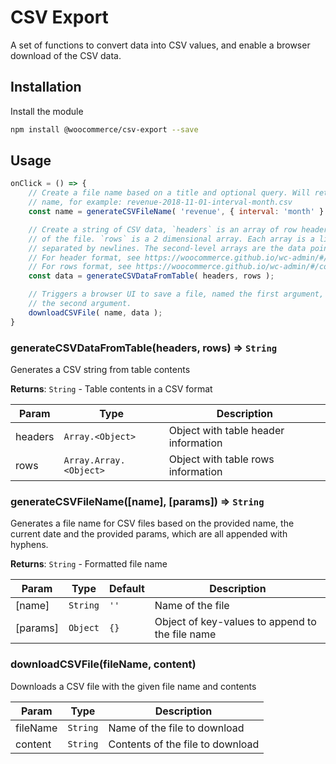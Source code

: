 # CSV Export

A set of functions to convert data into CSV values, and enable a browser download of the CSV data.

## Installation

Install the module

```bash
npm install @woocommerce/csv-export --save
```

## Usage

```js
onClick = () => {
	// Create a file name based on a title and optional query. Will return a timestamped
	// name, for example: revenue-2018-11-01-interval-month.csv
	const name = generateCSVFileName( 'revenue', { interval: 'month' } );

	// Create a string of CSV data, `headers` is an array of row headers, put at the top
	// of the file. `rows` is a 2 dimensional array. Each array is a line in the file,
	// separated by newlines. The second-level arrays are the data points in each row.
	// For header format, see https://woocommerce.github.io/wc-admin/#/components/table?id=headers-2
	// For rows format, see https://woocommerce.github.io/wc-admin/#/components/table?id=rows-1
	const data = generateCSVDataFromTable( headers, rows );

	// Triggers a browser UI to save a file, named the first argument, with the contents of
	// the second argument.
	downloadCSVFile( name, data );
}
```

### generateCSVDataFromTable(headers, rows) ⇒ <code>String</code>
Generates a CSV string from table contents

**Returns**: <code>String</code> - Table contents in a CSV format

| Param | Type | Description |
| --- | --- | --- |
| headers | <code>Array.&lt;Object&gt;</code> | Object with table header information |
| rows | <code>Array.Array.&lt;Object&gt;</code> | Object with table rows information |

### generateCSVFileName([name], [params]) ⇒ <code>String</code>
Generates a file name for CSV files based on the provided name, the current date
and the provided params, which are all appended with hyphens.

**Returns**: <code>String</code> - Formatted file name

| Param | Type | Default | Description |
| --- | --- | --- | --- |
| [name] | <code>String</code> | <code>&#x27;&#x27;</code> | Name of the file |
| [params] | <code>Object</code> | <code>{}</code> | Object of key-values to append to the file name |

### downloadCSVFile(fileName, content)
Downloads a CSV file with the given file name and contents

| Param | Type | Description |
| --- | --- | --- |
| fileName | <code>String</code> | Name of the file to download |
| content | <code>String</code> | Contents of the file to download |
